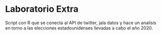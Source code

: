 # Laboratorio Extra

Script con R que se conecta al API de twitter, jala datos y hace un analisis en torno a las elecciones estadounidenses llevadas a cabo el año 2020.
